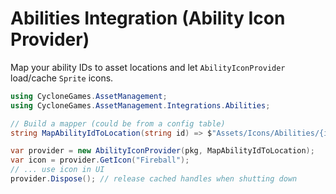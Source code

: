 # Abilities Integration (Ability Icon Provider)

Map your ability IDs to asset locations and let `AbilityIconProvider` load/cache `Sprite` icons.

```csharp
using CycloneGames.AssetManagement;
using CycloneGames.AssetManagement.Integrations.Abilities;

// Build a mapper (could be from a config table)
string MapAbilityIdToLocation(string id) => $"Assets/Icons/Abilities/{id}.png";

var provider = new AbilityIconProvider(pkg, MapAbilityIdToLocation);
var icon = provider.GetIcon("Fireball");
// ... use icon in UI
provider.Dispose(); // release cached handles when shutting down
```